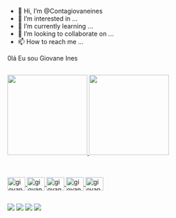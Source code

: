 - 👋 Hi, I’m @Contagiovaneines
- 👀 I’m interested in ...
- 🌱 I’m currently learning ...
- 💞️ I’m looking to collaborate on ...
- 📫 How to reach me ...

<!---
Contagiovaneines/Contagiovaneines is a ✨ special ✨ repository because its `README.md` (this file) appears on your GitHub profile.
You can click the Preview link to take a look at your changes.
--->
0lá Eu sou Giovane Ines
 
 ##
 
<div>
<a href="https://github.com/Contagiovaneines">
  <img height="180em" src="https://github-readme-stats.vercel.app/api?username=Contagiovaneines&show_icons=true&theme=highcontrast&include_all_commits=true&count_private=true"/>
  <img height="180em" src="https://github-readme-stats.vercel.app/api/top-langs/?username=Contagiovaneines&layout=compact&langs_count=7&theme=highcontrast"/>
</div>
  
  ##
 
<div style="display: inline_block"><br>
  <img  align= "center" alt="giovane-html" height="30" width="40" src="https://cdn.jsdelivr.net/gh/devicons/devicon/icons/html5/html5-original-wordmark.svg" style="max-width: 100%;">
 <img align= "center" alt="giovane-visual" height="30" width="40" src="https://cdn.jsdelivr.net/gh/devicons/devicon/icons/visualstudio/visualstudio-plain.svg" style="max-width: 100%;">
<img align= "center" alt="giovane-css" height="30" width="40"  src="https://cdn.jsdelivr.net/gh/devicons/devicon/icons/css3/css3-original-wordmark.svg" style="max-width: 100%;">
<img align= "center" alt="giovane-python" height="30" width="40" src="https://cdn.jsdelivr.net/gh/devicons/devicon/icons/python/python-original-wordmark.svg" style="max-width: 100%;">
<img align= "center" alt="giovane-pycharm" height="30" width="40" src="https://cdn.jsdelivr.net/gh/devicons/devicon/icons/pycharm/pycharm-original-wordmark.svg" style="max-width: 100%;">

  ##
<div> 
  <a href="https://www.instagram.com/giovane_ines/" target="_blank"><img src="https://img.shields.io/badge/-Instagram-%23E4405F?style=for-the-badge&logo=instagram&logoColor=white" target="_blank"></a>
 	 <a href="https://discord.gg/CGTUYaED" target="_blank"><img src="https://img.shields.io/badge/Discord-7289DA?style=for-the-badge&logo=discord&logoColor=white" target="_blank"></a> 
  <a href = "mailto:contatogiovaneines@gmail.com"><img src="https://img.shields.io/badge/-Gmail-%23333?style=for-the-badge&logo=gmail&logoColor=white" target="_blank"></a>
  <a href="https://www.linkedin.com/in/giovane-ines-153173189/" target="_blank"><img src="https://img.shields.io/badge/-LinkedIn-%230077B5?style=for-the-badge&logo=linkedin&logoColor=white" target="_blank"></a> 
 
  
 
</div>
                                                                                                                                                  
                                                                                                                                                  

